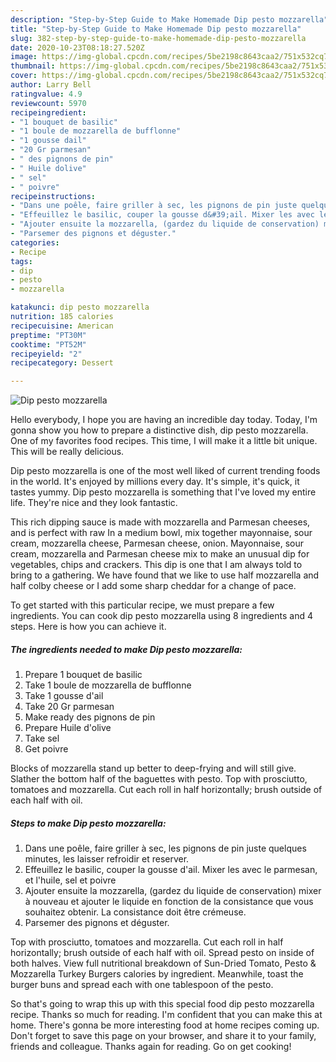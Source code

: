 ```yaml
---
description: "Step-by-Step Guide to Make Homemade Dip pesto mozzarella"
title: "Step-by-Step Guide to Make Homemade Dip pesto mozzarella"
slug: 382-step-by-step-guide-to-make-homemade-dip-pesto-mozzarella
date: 2020-10-23T08:18:27.520Z
image: https://img-global.cpcdn.com/recipes/5be2198c8643caa2/751x532cq70/dip-pesto-mozzarella-photo-principale-de-la-recette.jpg
thumbnail: https://img-global.cpcdn.com/recipes/5be2198c8643caa2/751x532cq70/dip-pesto-mozzarella-photo-principale-de-la-recette.jpg
cover: https://img-global.cpcdn.com/recipes/5be2198c8643caa2/751x532cq70/dip-pesto-mozzarella-photo-principale-de-la-recette.jpg
author: Larry Bell
ratingvalue: 4.9
reviewcount: 5970
recipeingredient:
- "1 bouquet de basilic"
- "1 boule de mozzarella de bufflonne"
- "1 gousse dail"
- "20 Gr parmesan"
- " des pignons de pin"
- " Huile dolive"
- " sel"
- " poivre"
recipeinstructions:
- "Dans une poêle, faire griller à sec, les pignons de pin juste quelques minutes, les laisser refroidir et reserver."
- "Effeuillez le basilic, couper la gousse d&#39;ail. Mixer les avec le parmesan, et l&#39;huile, sel et poivre"
- "Ajouter ensuite la mozzarella, (gardez du liquide de conservation) mixer à nouveau et ajouter le liquide en fonction de la consistance que vous souhaitez obtenir. La consistance doit être crémeuse."
- "Parsemer des pignons et déguster."
categories:
- Recipe
tags:
- dip
- pesto
- mozzarella

katakunci: dip pesto mozzarella 
nutrition: 185 calories
recipecuisine: American
preptime: "PT30M"
cooktime: "PT52M"
recipeyield: "2"
recipecategory: Dessert

---
```



![Dip pesto mozzarella](https://img-global.cpcdn.com/recipes/5be2198c8643caa2/751x532cq70/dip-pesto-mozzarella-photo-principale-de-la-recette.jpg)

Hello everybody, I hope you are having an incredible day today. Today, I'm gonna show you how to prepare a distinctive dish, dip pesto mozzarella. One of my favorites food recipes. This time, I will make it a little bit unique. This will be really delicious.

Dip pesto mozzarella is one of the most well liked of current trending foods in the world. It's enjoyed by millions every day. It's simple, it's quick, it tastes yummy. Dip pesto mozzarella is something that I've loved my entire life. They're nice and they look fantastic.

This rich dipping sauce is made with mozzarella and Parmesan cheeses, and is perfect with raw In a medium bowl, mix together mayonnaise, sour cream, mozzarella cheese, Parmesan cheese, onion. Mayonnaise, sour cream, mozzarella and Parmesan cheese mix to make an unusual dip for vegetables, chips and crackers. This dip is one that I am always told to bring to a gathering. We have found that we like to use half mozzarella and half colby cheese or I add some sharp cheddar for a change of pace.


To get started with this particular recipe, we must prepare a few ingredients. You can cook dip pesto mozzarella using 8 ingredients and 4 steps. Here is how you can achieve it.

<!--inarticleads1-->

##### The ingredients needed to make Dip pesto mozzarella:

1. Prepare 1 bouquet de basilic
1. Take 1 boule de mozzarella de bufflonne
1. Take 1 gousse d&#39;ail
1. Take 20 Gr parmesan
1. Make ready  des pignons de pin
1. Prepare  Huile d&#39;olive
1. Take  sel
1. Get  poivre


Blocks of mozzarella stand up better to deep-frying and will still give. Slather the bottom half of the baguettes with pesto. Top with prosciutto, tomatoes and mozzarella. Cut each roll in half horizontally; brush outside of each half with oil. 

<!--inarticleads2-->

##### Steps to make Dip pesto mozzarella:

1. Dans une poêle, faire griller à sec, les pignons de pin juste quelques minutes, les laisser refroidir et reserver.
1. Effeuillez le basilic, couper la gousse d&#39;ail. Mixer les avec le parmesan, et l&#39;huile, sel et poivre
1. Ajouter ensuite la mozzarella, (gardez du liquide de conservation) mixer à nouveau et ajouter le liquide en fonction de la consistance que vous souhaitez obtenir. La consistance doit être crémeuse.
1. Parsemer des pignons et déguster.


Top with prosciutto, tomatoes and mozzarella. Cut each roll in half horizontally; brush outside of each half with oil. Spread pesto on inside of both halves. View full nutritional breakdown of Sun-Dried Tomato, Pesto &amp; Mozzarella Turkey Burgers calories by ingredient. Meanwhile, toast the burger buns and spread each with one tablespoon of the pesto. 

So that's going to wrap this up with this special food dip pesto mozzarella recipe. Thanks so much for reading. I'm confident that you can make this at home. There's gonna be more interesting food at home recipes coming up. Don't forget to save this page on your browser, and share it to your family, friends and colleague. Thanks again for reading. Go on get cooking!
